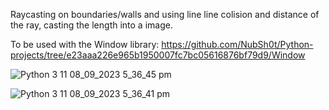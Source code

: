 Raycasting on boundaries/walls and using line line colision and distance of the ray, casting the length into a image.

To be used with the Window library: https://github.com/NubSh0t/Python-projects/tree/e23aaa226e965b1950007fc7bc05616876bf79d9/Window

![Python 3 11 08_09_2023 5_36_45 pm](https://github.com/NubSh0t/Python-projects/assets/113845503/d769792b-6b80-4014-a431-2e7cfddbf1bf)

![Python 3 11 08_09_2023 5_36_41 pm](https://github.com/NubSh0t/Python-projects/assets/113845503/c0a0ce1c-9f40-479e-8fa3-bded477732b6)
